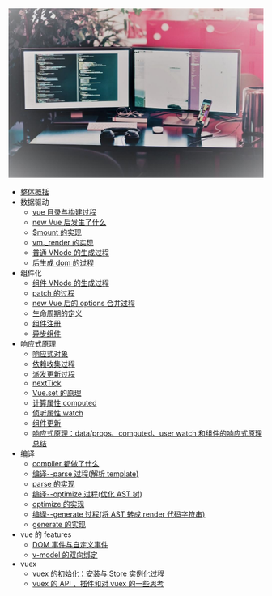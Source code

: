 <img src="https://github.com/dirkhe1051931999/hjBlog/blob/master/blog-vue-sourcecode-study/screenshot/00.jpg" style="text-align:center;">

- [整体概括](https://github.com/dirkhe1051931999/hjBlog/tree/master/blog-vue-sourcecode-study/lessons/01.md)
- 数据驱动
  - [vue 目录与构建过程](https://github.com/dirkhe1051931999/hjBlog/tree/master/blog-vue-sourcecode-study/lessons/02.md)
  - [new Vue 后发生了什么](https://github.com/dirkhe1051931999/hjBlog/tree/master/blog-vue-sourcecode-study/lessons/03.md)
  - [\$mount 的实现](https://github.com/dirkhe1051931999/hjBlog/tree/master/blog-vue-sourcecode-study/lessons/04.md)
  - [vm.\_render 的实现](https://github.com/dirkhe1051931999/hjBlog/tree/master/blog-vue-sourcecode-study/lessons/05.md)
  - [普通 VNode 的生成过程](https://github.com/dirkhe1051931999/hjBlog/tree/master/blog-vue-sourcecode-study/lessons/06.md)
  - [后生成 dom 的过程](https://github.com/dirkhe1051931999/hjBlog/tree/master/blog-vue-sourcecode-study/lessons/07.md)
- 组件化
  - [组件 VNode 的生成过程](https://github.com/dirkhe1051931999/hjBlog/tree/master/blog-vue-sourcecode-study/lessons/08.md)
  - [patch 的过程](https://github.com/dirkhe1051931999/hjBlog/tree/master/blog-vue-sourcecode-study/lessons/09.md)
  - [new Vue 后的 options 合并过程](https://github.com/dirkhe1051931999/hjBlog/tree/master/blog-vue-sourcecode-study/lessons/10.md)
  - [生命周期的定义](https://github.com/dirkhe1051931999/hjBlog/tree/master/blog-vue-sourcecode-study/lessons/11.md)
  - [组件注册](https://github.com/dirkhe1051931999/hjBlog/tree/master/blog-vue-sourcecode-study/lessons/12.md)
  - [异步组件](https://github.com/dirkhe1051931999/hjBlog/tree/master/blog-vue-sourcecode-study/lessons/13.md)
- 响应式原理
  - [响应式对象](https://github.com/dirkhe1051931999/hjBlog/tree/master/blog-vue-sourcecode-study/lessons/14.md)
  - [依赖收集过程](https://github.com/dirkhe1051931999/hjBlog/tree/master/blog-vue-sourcecode-study/lessons/15.md)
  - [派发更新过程](https://github.com/dirkhe1051931999/hjBlog/tree/master/blog-vue-sourcecode-study/lessons/16.md)
  - [nextTick](https://github.com/dirkhe1051931999/hjBlog/tree/master/blog-vue-sourcecode-study/lessons/17.md)
  - [Vue.set 的原理](https://github.com/dirkhe1051931999/hjBlog/tree/master/blog-vue-sourcecode-study/lessons/18.md)
  - [计算属性 computed](https://github.com/dirkhe1051931999/hjBlog/tree/master/blog-vue-sourcecode-study/lessons/19.md)
  - [侦听属性 watch](https://github.com/dirkhe1051931999/hjBlog/tree/master/blog-vue-sourcecode-study/lessons/20.md)
  - [组件更新](https://github.com/dirkhe1051931999/hjBlog/tree/master/blog-vue-sourcecode-study/lessons/21.md)
  - [响应式原理：data/props、computed、user watch 和组件的响应式原理总结](https://github.com/dirkhe1051931999/hjBlog/tree/master/blog-vue-sourcecode-study/lessons/22.md)
- 编译
  - [compiler 都做了什么](https://github.com/dirkhe1051931999/hjBlog/tree/master/blog-vue-sourcecode-study/lessons/23.md)
  - [编译--parse 过程(解析 template)](https://github.com/dirkhe1051931999/hjBlog/tree/master/blog-vue-sourcecode-study/lessons/24.md)
  - [parse 的实现](https://github.com/dirkhe1051931999/hjBlog/tree/master/blog-vue-sourcecode-study/lessons/26.md)
  - [编译--optimize 过程(优化 AST 树)](https://github.com/dirkhe1051931999/hjBlog/tree/master/blog-vue-sourcecode-study/lessons/25.md)
  - [optimize 的实现](https://github.com/dirkhe1051931999/hjBlog/tree/master/blog-vue-sourcecode-study/lessons/27.md)
  - [编译--generate 过程(将 AST 转成 render 代码字符串)](https://github.com/dirkhe1051931999/hjBlog/tree/master/blog-vue-sourcecode-study/lessons/28.md)
  - [generate 的实现](https://github.com/dirkhe1051931999/hjBlog/tree/master/blog-vue-sourcecode-study/lessons/29.md)
- vue 的 features
  - [DOM 事件与自定义事件](https://github.com/dirkhe1051931999/hjBlog/tree/master/blog-vue-sourcecode-study/lessons/30.md)
  - [v-model 的双向绑定](https://github.com/dirkhe1051931999/hjBlog/tree/master/blog-vue-sourcecode-study/lessons/31.md)
- vuex
  - [vuex 的初始化：安装与 Store 实例化过程](https://github.com/dirkhe1051931999/hjBlog/tree/master/blog-vue-sourcecode-study/lessons/32.md)
  - [vuex 的 API 、插件和对 vuex 的一些思考](https://github.com/dirkhe1051931999/hjBlog/tree/master/blog-vue-sourcecode-study/lessons/33.md)
